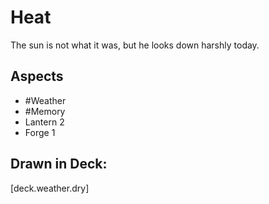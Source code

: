 # Heat
The sun is not what it was, but he looks down harshly today.
## Aspects
- #Weather
- #Memory
- Lantern 2
- Forge 1
## Drawn in Deck:
[deck.weather.dry]